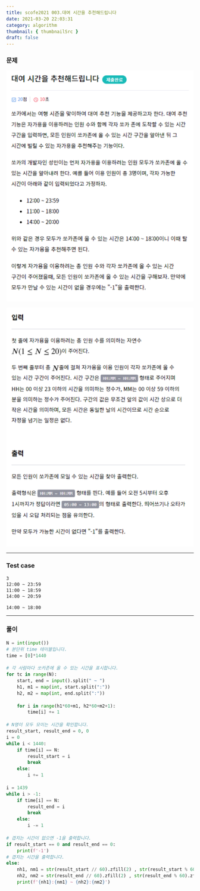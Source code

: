 ```yaml
---
title: scofe2021 003.대여 시간을 추천해드립니다
date: 2021-03-20 22:03:31
category: algorithm
thumbnail: { thumbnailSrc }
draft: false
---
```


### 문제

![대여시간추천1](Algoimages/%EB%8C%80%EC%97%AC%EC%8B%9C%EA%B0%84%EC%B6%94%EC%B2%9C1.PNG)

![대여시간추천2](Algoimages/%EB%8C%80%EC%97%AC%EC%8B%9C%EA%B0%84%EC%B6%94%EC%B2%9C2.PNG)

----

### Test case

```
3
12:00 ~ 23:59
11:00 ~ 18:59
14:00 ~ 20:59
```

```
14:00 ~ 18:00
```

---

### 풀이

```python
N = int(input())
# 분단위 time 테이블입니다.
time = [0]*1440

# 각 사람마다 쏘카존에 올 수 있는 시간을 표시합니다.
for tc in range(N):
	start, end = input().split(" ~ ")
	h1, m1 = map(int, start.split(":"))
	h2, m2 = map(int, end.split(":"))

	for i in range(h1*60+m1, h2*60+m2+1):
		time[i] += 1

# N명이 모두 모이는 시간을 확인합니다.
result_start, result_end = 0, 0
i = 0
while i < 1440:
	if time[i] == N:
		result_start = i
		break
	else:
		i += 1

i = 1439
while i > -1:
	if time[i] == N:
		result_end = i
		break
	else:
		i -= 1

# 겹치는 시간이 없으면 -1을 출력합니다.
if result_start == 0 and result_end == 0:
	print(f'-1')
# 겹치는 시간을 출력합니다.
else:
	nh1, nm1 = str(result_start // 60).zfill(2) , str(result_start % 60).zfill(2)
	nh2, nm2 = str(result_end // 60).zfill(2) , str(result_end % 60).zfill(2)
	print(f'{nh1}:{nm1} ~ {nh2}:{nm2}')
```

